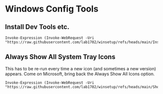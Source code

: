 # Windows Config Tools

## Install Dev Tools etc.

    Invoke-Expression (Invoke-WebRequest -Uri "https://raw.githubusercontent.com/lab1702/winsetup/refs/heads/main/InstallTools.ps1").Content

## Always Show All System Tray Icons

This has to be re-run every time a new icon (and sometimes a new version) appears. Come on Microsoft, bring back the Always Show All Icons option.

    Invoke-Expression (Invoke-WebRequest -Uri "https://raw.githubusercontent.com/lab1702/winsetup/refs/heads/main/ShowTrayIcons.ps1").Content
